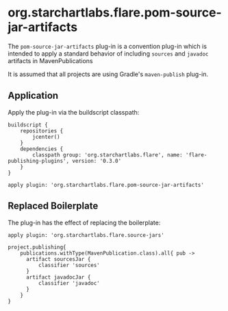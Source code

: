 # org.starchartlabs.flare.pom-source-jar-artifacts

The `pom-source-jar-artifacts` plug-in is a convention plug-in which is intended to apply a standard behavior of including `sources` and `javadoc` artifacts in MavenPublications

It is assumed that all projects are using Gradle's `maven-publish` plug-in.

## Application

Apply the plug-in via the buildscript classpath:

```
buildscript {
    repositories {
        jcenter()
    }
    dependencies {
        classpath group: 'org.starchartlabs.flare', name: 'flare-publishing-plugins', version: '0.3.0'
    }
}

apply plugin: 'org.starchartlabs.flare.pom-source-jar-artifacts'
```

## Replaced Boilerplate

The plug-in has the effect of replacing the boilerplate:

```
apply plugin: 'org.starchartlabs.flare.source-jars'

project.publishing{
    publications.withType(MavenPublication.class).all{ pub ->
      artifact sourcesJar {
          classifier 'sources'
      }
      artifact javadocJar {
          classifier 'javadoc'
      }
    }
}
```
